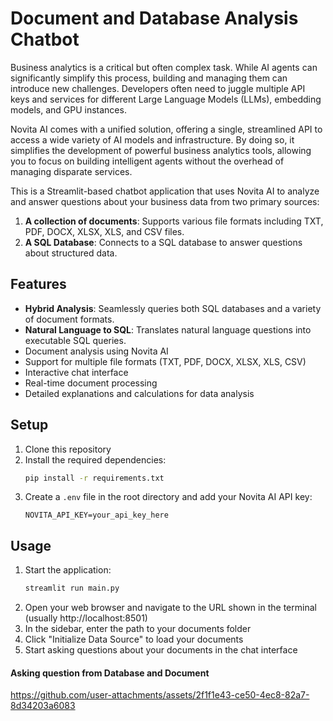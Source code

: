 # Document and Database Analysis Chatbot

Business analytics is a critical but often complex task. While AI agents can significantly simplify this process, building and managing them can introduce new challenges. Developers often need to juggle multiple API keys and services for different Large Language Models (LLMs), embedding models, and GPU instances.

Novita AI comes with a unified solution, offering a single, streamlined API to access a wide variety of AI models and infrastructure. By doing so, it simplifies the development of powerful business analytics tools, allowing you to focus on building intelligent agents without the overhead of managing disparate services.

This is a Streamlit-based chatbot application that uses Novita AI to analyze and answer questions about your business data from two primary sources:
1.  **A collection of documents**: Supports various file formats including TXT, PDF, DOCX, XLSX, XLS, and CSV files.
2.  **A SQL Database**: Connects to a SQL database to answer questions about structured data.


## Features

- **Hybrid Analysis**: Seamlessly queries both SQL databases and a variety of document formats.
- **Natural Language to SQL**: Translates natural language questions into executable SQL queries.
- Document analysis using Novita AI
- Support for multiple file formats (TXT, PDF, DOCX, XLSX, XLS, CSV)
- Interactive chat interface
- Real-time document processing
- Detailed explanations and calculations for data analysis

## Setup

1. Clone this repository
2. Install the required dependencies:
   ```bash
   pip install -r requirements.txt
   ```
3. Create a `.env` file in the root directory and add your Novita AI API key:
   ```
   NOVITA_API_KEY=your_api_key_here
   ```

## Usage

1. Start the application:
   ```bash
   streamlit run main.py
   ```
2. Open your web browser and navigate to the URL shown in the terminal (usually http://localhost:8501)
3. In the sidebar, enter the path to your documents folder
4. Click "Initialize Data Source" to load your documents
5. Start asking questions about your documents in the chat interface


#### Asking question from Database and Document

https://github.com/user-attachments/assets/2f1f1e43-ce50-4ec8-82a7-8d34203a6083

